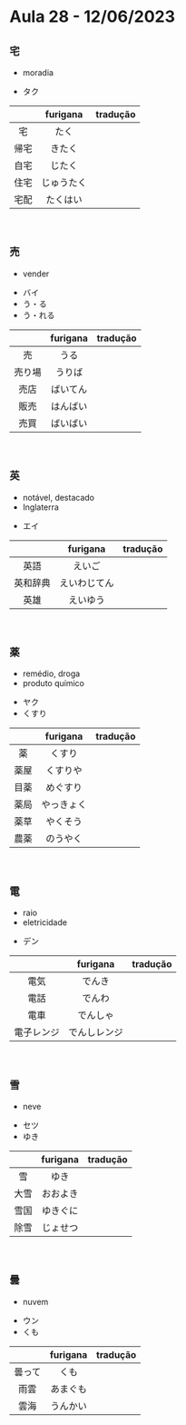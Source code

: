 # Aula 28 - 12/06/2023


## ```宅```
- moradia

- タク

|  | furigana | tradução |
|:---:|:---:|:---:|
| 宅 | たく |  |
| 帰宅 | きたく |  |
| 自宅 | じたく |  |
| 住宅 | じゅうたく |  |
| 宅配 | たくはい |  |

<br>


## ```売```
- vender

<ul><li>バイ</li><li>う・る</li><li>う・れる</li></ul>

|  | furigana | tradução |
|:---:|:---:|:---:|
| 売 | うる |  |
| 売り場 | うりば |  |
| 売店 | ばいてん |  |
| 販売 | はんばい |  |
| 売買 | ばいばい |  |

<br>


## ```英```
<ul><li>notável, destacado</li><li>Inglaterra</li></ul>

- エイ

|  | furigana | tradução |
|:---:|:---:|:---:|
| 英語 | えいご |  |
| 英和辞典 | えいわじてん |  |
| 英雄 | えいゆう |  |

<br>


## ```薬```
<ul><li>remédio, droga</li><li>produto químico</li></ul>

<ul><li>ヤク</li><li>くすり</li></ul>

|  | furigana | tradução |
|:---:|:---:|:---:|
| 薬 | くすり |  |
| 薬屋 | くすりや |  |
| 目薬 | めぐすり |  |
| 薬局 | やっきょく |  |
| 薬草 | やくそう |  |
| 農薬 | のうやく |  |

<br>


## ```電```
<ul><li>raio</li><li>eletricidade</li></ul>

- デン

|  | furigana | tradução |
|:---:|:---:|:---:|
| 電気 | でんき |  |
| 電話 | でんわ |  |
| 電車 | でんしゃ |  |
| 電子レンジ | でんしレンジ |  |

<br>


## ```雪```
- neve

<ul><li>セツ</li><li>ゆき</li></ul>

|  | furigana | tradução |
|:---:|:---:|:---:|
| 雪 | ゆき |  |
| 大雪 | おおよき |  |
| 雪国 | ゆきぐに |  |
| 除雪 | じょせつ |  |

<br>


## ```曇```
- nuvem

<ul><li>ウン</li><li>くも</li></ul>

|  | furigana | tradução |
|:---:|:---:|:---:|
| 曇って | くも |  |
| 雨雲 | あまぐも |  |
| 雲海 | うんかい |  |